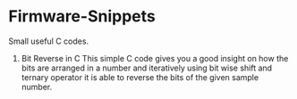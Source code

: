 # Firmware-Snippets
Small useful C codes.

1) Bit Reverse in C
 This simple C code gives you a good insight on how the bits are arranged in a number and iteratively using bit wise shift and ternary operator it is able to reverse the bits of the given sample number.
